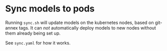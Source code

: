 # Sync models to pods

Running `sync.sh` will update models on the kubernetes nodes, based on
git-annex tags.  It can *not* automatically deploy models to new nodes
without them already being set up.

See `sync.yaml` for how it works.
